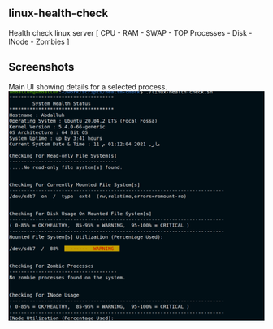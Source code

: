 ## linux-health-check
Health check linux server [ CPU - RAM - SWAP - TOP Processes - Disk - INode - Zombies ] 

## Screenshots

Main UI showing details for a selected process.
![Screenshot 1](main.png)
